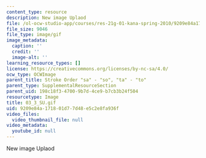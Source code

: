 ```yaml
---
content_type: resource
description: New image Uplaod
file: /ol-ocw-studio-app/courses/res-21g-01-kana-spring-2010/9209e84a171801d77d48e5c2e8fa936f_03_3_SU.gif
file_size: 9046
file_type: image/gif
image_metadata:
  caption: ''
  credit: ''
  image-alt: ''
learning_resource_types: []
license: https://creativecommons.org/licenses/by-nc-sa/4.0/
ocw_type: OCWImage
parent_title: Stroke Order "sa" - "so", "ta" - "to"
parent_type: SupplementalResourceSection
parent_uid: 198c18f3-4700-9b7d-4ce9-b7cb3b24f504
resourcetype: Image
title: 03_3_SU.gif
uid: 9209e84a-1718-01d7-7d48-e5c2e8fa936f
video_files:
  video_thumbnail_file: null
video_metadata:
  youtube_id: null
---
```

New image Uplaod